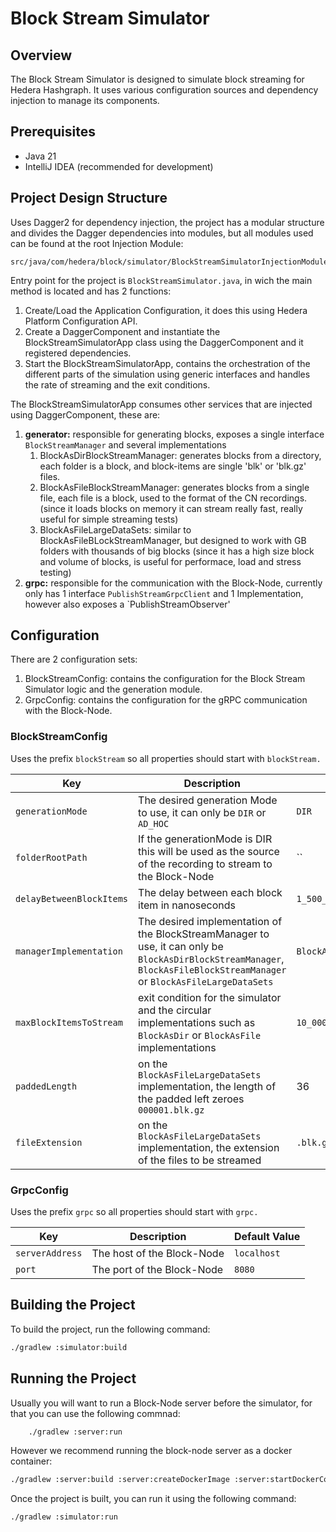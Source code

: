 # Block Stream Simulator

## Overview

The Block Stream Simulator is designed to simulate block streaming for Hedera Hashgraph.
It uses various configuration sources and dependency injection to manage its components.

## Prerequisites

- Java 21
- IntelliJ IDEA (recommended for development)

## Project Design Structure

Uses Dagger2 for dependency injection, the project has a modular structure and divides the Dagger dependencies into modules, but all modules used can be found at the root Injection Module:
```plaintext
src/java/com/hedera/block/simulator/BlockStreamSimulatorInjectionModule.java
```
Entry point for the project is `BlockStreamSimulator.java`, in wich the main method is located and has 2 functions:
1. Create/Load the Application Configuration, it does this using Hedera Platform Configuration API.
2. Create a DaggerComponent and instantiate the BlockStreamSimulatorApp class using the DaggerComponent and it registered dependencies.
3. Start the BlockStreamSimulatorApp, contains the orchestration of the different parts of the simulation using generic interfaces and handles the rate of streaming and the exit conditions.

The BlockStreamSimulatorApp consumes other services that are injected using DaggerComponent, these are:
1. **generator:** responsible for generating blocks, exposes a single interface `BlockStreamManager` and several implementations
   1. BlockAsDirBlockStreamManager: generates blocks from a directory, each folder is a block, and block-items are single 'blk' or 'blk.gz' files.
   2. BlockAsFileBlockStreamManager: generates blocks from a single file, each file is a block, used to the format of the CN recordings. (since it loads blocks on memory it can stream really fast, really useful for simple streaming tests)
   3. BlockAsFileLargeDataSets: similar to BlockAsFileBLockStreamManager, but designed to work with GB folders with thousands of big blocks (since it has a high size block and volume of blocks, is useful for performace, load and stress testing)
2. **grpc:** responsible for the communication with the Block-Node, currently only has 1 interface `PublishStreamGrpcClient` and 1 Implementation, however also exposes a `PublishStreamObserver'

## Configuration

There are 2 configuration sets:
1. BlockStreamConfig: contains the configuration for the Block Stream Simulator logic and the generation module.
2. GrpcConfig: contains the configuration for the gRPC communication with the Block-Node.

### BlockStreamConfig
Uses the prefix `blockStream` so all properties should start with `blockStream.`

| Key                      | Description                                                                                                                                                                | Default Value                   |
|--------------------------|----------------------------------------------------------------------------------------------------------------------------------------------------------------------------|---------------------------------|
| `generationMode`         | The desired generation Mode to use, it can only be `DIR` or `AD_HOC`                                                                                                       | `DIR`                           |
| `folderRootPath`         | If the generationMode is DIR this will be used as the source of the recording to stream to the Block-Node                                                                  | ``                              |
| `delayBetweenBlockItems` | The delay between each block item in nanoseconds                                                                                                                           | `1_500_000`                     |
| `managerImplementation`  | The desired implementation of the BlockStreamManager to use, it can only be `BlockAsDirBlockStreamManager`, `BlockAsFileBlockStreamManager` or `BlockAsFileLargeDataSets`  | `BlockAsFileBlockStreamManager` |
| `maxBlockItemsToStream`  | exit condition for the simulator and the circular implementations such as `BlockAsDir` or `BlockAsFile` implementations                                                    | `10_000`                        |
| `paddedLength`           | on the `BlockAsFileLargeDataSets` implementation, the length of the padded left zeroes `000001.blk.gz`                                                                     | 36                              |
| `fileExtension`          | on the `BlockAsFileLargeDataSets` implementation, the extension of the files to be streamed                                                                                | `.blk.gz`                       |

### GrpcConfig
Uses the prefix `grpc` so all properties should start with `grpc.`

| Key             | Description                | Default Value |
|-----------------|----------------------------|---------------|
| `serverAddress` | The host of the Block-Node | `localhost`   |
| `port`          | The port of the Block-Node | `8080`        |

## Building the Project

To build the project, run the following command:

```sh
./gradlew :simulator:build
```

## Running the Project

Usually you will want to run a Block-Node server before the simulator, for that you can use the following commnad:

```sh
    ./gradlew :server:run
```
However we recommend running the block-node server as a docker container:
```sh
./gradlew :server:build :server:createDockerImage :server:startDockerContainer
```

Once the project is built, you can run it using the following command:

```sh
./gradlew :simulator:run
```
